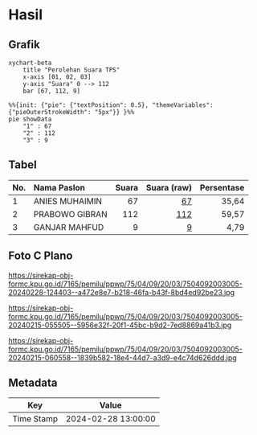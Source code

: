 # Hasil

## Grafik

```mermaid
xychart-beta
    title "Perolehan Suara TPS"
    x-axis [01, 02, 03]
    y-axis "Suara" 0 --> 112
    bar [67, 112, 9]
```

```mermaid
%%{init: {"pie": {"textPosition": 0.5}, "themeVariables": {"pieOuterStrokeWidth": "5px"}} }%%
pie showData
    "1" : 67
    "2" : 112
    "3" : 9
```

## Tabel

| No. | Nama Paslon    | Suara | Suara (raw) | Persentase |
|:--- |:-------------- | -----:| -----------:| ----------:|
| 1   | ANIES MUHAIMIN | 67    | [67][p-1]   | 35,64      |
| 2   | PRABOWO GIBRAN | 112   | [112][p-2]  | 59,57      |
| 3   | GANJAR MAHFUD  | 9     | [9][p-3]    | 4,79       |


[p-1]: https://github.com/gigit-pemilu/pemilu-2024-75-gorontalo/blob/main/pilpres/hitung-suara/sub/75-gorontalo/sub/04-pohuwato/sub/09-buntulia/sub/2003-taluduyunu/sub/005-tps/sub/paslon-1.txt
[p-2]: https://github.com/gigit-pemilu/pemilu-2024-75-gorontalo/blob/main/pilpres/hitung-suara/sub/75-gorontalo/sub/04-pohuwato/sub/09-buntulia/sub/2003-taluduyunu/sub/005-tps/sub/paslon-2.txt
[p-3]: https://github.com/gigit-pemilu/pemilu-2024-75-gorontalo/blob/main/pilpres/hitung-suara/sub/75-gorontalo/sub/04-pohuwato/sub/09-buntulia/sub/2003-taluduyunu/sub/005-tps/sub/paslon-3.txt

## Foto C Plano

https://sirekap-obj-formc.kpu.go.id/7165/pemilu/ppwp/75/04/09/20/03/7504092003005-20240228-124403--a472e8e7-b218-46fa-b43f-8bd4ed92be23.jpg

https://sirekap-obj-formc.kpu.go.id/7165/pemilu/ppwp/75/04/09/20/03/7504092003005-20240215-055505--5956e32f-20f1-45bc-b9d2-7ed8869a41b3.jpg

https://sirekap-obj-formc.kpu.go.id/7165/pemilu/ppwp/75/04/09/20/03/7504092003005-20240215-060558--1839b582-18e4-44d7-a3d9-e4c74d626ddd.jpg


## Metadata

| Key        | Value               |
| ---------- | ------------------- |
| Time Stamp | 2024-02-28 13:00:00 |



